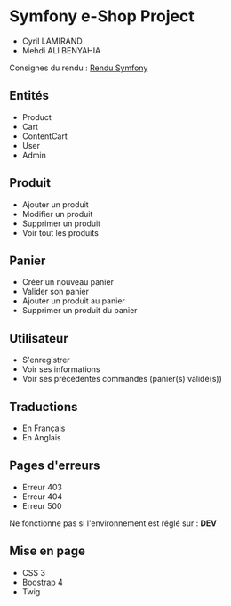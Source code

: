 <h1>Symfony e-Shop Project</h1>
<ul>
  <li>Cyril LAMIRAND</li>
  <li>Mehdi ALI BENYAHIA</li>
</ul>
<p>Consignes du rendu : <a href="http://bit.ly/symfony-ecommerce">Rendu Symfony</a></p>
<h2>Entités</h2>
<ul>
  <li>Product</li>
  <li>Cart</li>
  <li>ContentCart</li>
  <li>User</li>
  <li>Admin</li>
</ul>
<h2>Produit</h2>
<ul>
  <li>Ajouter un produit</li>
  <li>Modifier un produit</li>
  <li>Supprimer un produit</li>
  <li>Voir tout les produits</li>
</ul>
<h2>Panier</h2>
<ul>
  <li>Créer un nouveau panier</li>
  <li>Valider son panier</li>
  <li>Ajouter un produit au panier</li>
  <li>Supprimer un produit du panier</li>
</ul>
<h2>Utilisateur</h2>
<ul>
  <li>S'enregistrer</li>
  <li>Voir ses informations</li>
  <li>Voir ses précédentes commandes (panier(s) validé(s))</li>
</ul>
<h2>Traductions</h2>
<ul>
  <li>En Français</li>
  <li>En Anglais</li>
</ul>
<h2>Pages d'erreurs</h2>
<ul>
  <li>Erreur 403</li>
  <li>Erreur 404</li>
  <li>Erreur 500</li>
</ul>
<p>Ne fonctionne pas si l'environnement est réglé sur : <b>DEV</b></p>
<h2>Mise en page</h2>
<ul>
  <li>CSS 3</li>
  <li>Boostrap 4</li>
  <li>Twig</li>
</ul>
